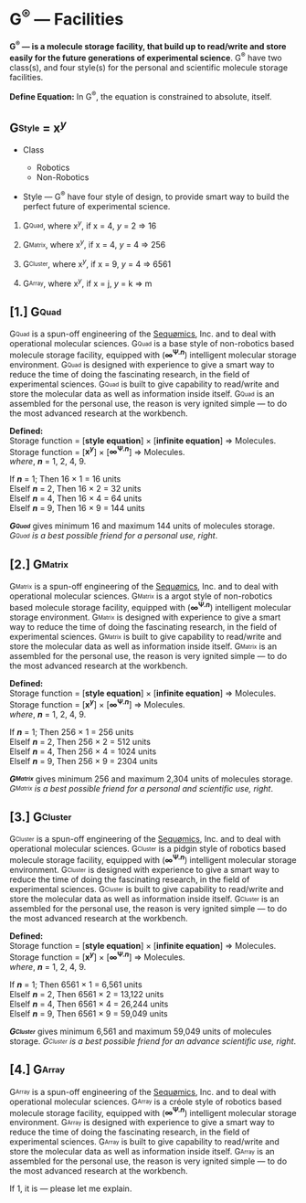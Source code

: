 # G<sup>®</sup> — Facilities
<b>G<sup>®</sup> — is a molecule storage facility, that build up to read/write and store easily for the future generations of experimental science</b>. G<sup>®</sup> have two class(s), and four style(s) for the personal and scientific molecule storage facilities.

<b>Define Equation:</b> In G<sup>®</sup>, the equation is constrained to absolute, itself.

## G<sub><sup>Style</sup></sub> = x<sup><i>y</i></sup>

- Class
  - Robotics
  - Non-Robotics
 
- Style — G<sup>®</sup> have four style of design, to provide smart way to build the perfect future of experimental science.

1. G<sub><sup>Quad</sup></sub>, where x<sup><i>y</i></sup>, if x = 4, <i>y</i> = 2 => 16

2. G<sub><sup>Matrix</sup></sub>, where x<sup><i>y</i></sup>, if x = 4, <i>y</i> = 4 => 256

3. G<sub><sup>Cluster</sup></sub>, where x<sup><i>y</i></sup>, if x = 9, <i>y</i> = 4 => 6561

4. G<sub><sup>Array</sup></sub>, where x<sup><i>y</i></sup>, if x = j, <i>y</i> = k => m

## [1.] G<sub><sup>Quad</sup></sub>
G<sub><sup>Quad</sup></sub> is a spun-off engineering of the [Sequømics](http://sequomics.com/), Inc. and to deal with operational molecular sciences. G<sub><sup>Quad</sup></sub> is a base style of non-robotics based molecule storage facility, equipped with (<b>∞<sup>Ψ.<b><i>n</i></b></sup></b>) intelligent molecular storage environment. G<sub><sup>Quad</sup></sub> is designed with experience to give a smart way to reduce the time of doing the fascinating research, in the field of experimental sciences. G<sub><sup>Quad</sup></sub> is built to give capability to read/write and store the molecular data as well as information inside itself. G<sub><sup>Quad</sup></sub> is an assembled for the personal use, the reason is very ignited simple — to do the most advanced research at the workbench.

<b>Defined:</b></br>
Storage function = [<b>style equation</b>] × [<b>infinite equation</b>] => Molecules.</br>
Storage function = [<b>x<sup><i>y</i></sup></b>] × [<b>∞<sup>Ψ.<b><i>n</i></b></sup></b>] => Molecules.</br>
<i>where</i>, <b><i>n</i></b> = 1, 2, 4, 9.

If <b><i>n</i></b> = 1; Then 16 × 1 = 16 units</br>
ElseIf <b><i>n</i></b> = 2, Then 16 × 2 = 32 units</br>
ElseIf <b><i>n</i></b> = 4, Then 16 × 4 = 64 units</br>
ElseIf <b><i>n</i></b> = 9, Then 16 × 9 = 144 units</br>

<b><i>G<sub><sup>Quad</sup></sub></b></i> gives minimum 16 and maximum 144 units of molecules storage. <i>G<sub><sup>Quad</sup></sub> is a best possible friend for a personal use, right</i>.

## [2.] G<sub><sup>Matrix</sup></sub>
G<sub><sup>Matrix</sup></sub> is a spun-off engineering of the [Sequømics](http://sequomics.com/), Inc. and to deal with operational molecular sciences. G<sub><sup>Matrix</sup></sub> is a argot style of non-robotics based molecule storage facility, equipped with (<b>∞<sup>Ψ.<b><i>n</i></b></sup></b>) intelligent molecular storage environment. G<sub><sup>Matrix</sup></sub> is designed with experience to give a smart way to reduce the time of doing the fascinating research, in the field of experimental sciences. G<sub><sup>Matrix</sup></sub> is built to give capability to read/write and store the molecular data as well as information inside itself. G<sub><sup>Matrix</sup></sub> is an assembled for the personal use, the reason is very ignited simple — to do the most advanced research at the workbench.

<b>Defined:</b></br>
Storage function = [<b>style equation</b>] × [<b>infinite equation</b>] => Molecules.</br>
Storage function = [<b>x<sup><i>y</i></sup></b>] × [<b>∞<sup>Ψ.<b><i>n</i></b></sup></b>] => Molecules.</br>
<i>where</i>, <b><i>n</i></b> = 1, 2, 4, 9.

If <b><i>n</i></b> = 1; Then 256 × 1 = 256 units</br>
ElseIf <b><i>n</i></b> = 2, Then 256 × 2 = 512 units</br>
ElseIf <b><i>n</i></b> = 4, Then 256 × 4 = 1024 units</br>
ElseIf <b><i>n</i></b> = 9, Then 256 × 9 = 2304 units</br>

<b><i>G<sub><sup>Matrix</sup></sub></b></i> gives minimum 256 and maximum 2,304 units of molecules storage. <i>G<sub><sup>Matrix</sup></sub> is a best possible friend for a personal and scientific use, right</i>.

## [3.] G<sub><sup>Cluster</sup></sub>
G<sub><sup>Cluster</sup></sub> is a spun-off engineering of the [Sequømics](http://sequomics.com/), Inc. and to deal with operational molecular sciences. G<sub><sup>Cluster</sup></sub> is a pidgin style of robotics based molecule storage facility, equipped with (<b>∞<sup>Ψ.<b><i>n</i></b></sup></b>) intelligent molecular storage environment. G<sub><sup>Cluster</sup></sub> is designed with experience to give a smart way to reduce the time of doing the fascinating research, in the field of experimental sciences. G<sub><sup>Cluster</sup></sub> is built to give capability to read/write and store the molecular data as well as information inside itself. G<sub><sup>Cluster</sup></sub> is an assembled for the personal use, the reason is very ignited simple — to do the most advanced research at the workbench.

<b>Defined:</b></br>
Storage function = [<b>style equation</b>] × [<b>infinite equation</b>] => Molecules.</br>
Storage function = [<b>x<sup><i>y</i></sup></b>] × [<b>∞<sup>Ψ.<b><i>n</i></b></sup></b>] => Molecules.</br>
<i>where</i>, <b><i>n</i></b> = 1, 2, 4, 9.

If <b><i>n</i></b> = 1; Then 6561 × 1 = 6,561 units</br>
ElseIf <b><i>n</i></b> = 2, Then 6561 × 2 = 13,122 units</br>
ElseIf <b><i>n</i></b> = 4, Then 6561 × 4 = 26,244 units</br>
ElseIf <b><i>n</i></b> = 9, Then 6561 × 9 = 59,049 units</br>

<b><i>G<sub><sup>Cluster</sup></sub></b></i> gives minimum 6,561 and maximum 59,049 units of molecules storage. <i>G<sub><sup>Cluster</sup></sub> is a best possible friend for an advance scientific use, right</i>.

## [4.] G<sub><sup>Array</sup></sub>
G<sub><sup>Array</sup></sub> is a spun-off engineering of the [Sequømics](http://sequomics.com/), Inc. and to deal with operational molecular sciences. G<sub><sup>Array</sup></sub> is a créole style of robotics based molecule storage facility, equipped with (<b>∞<sup>Ψ.<b><i>n</i></b></sup></b>) intelligent molecular storage environment. G<sub><sup>Array</sup></sub> is designed with experience to give a smart way to reduce the time of doing the fascinating research, in the field of experimental sciences. G<sub><sup>Array</sup></sub> is built to give capability to read/write and store the molecular data as well as information inside itself. G<sub><sup>Array</sup></sub> is an assembled for the personal use, the reason is very ignited simple — to do the most advanced research at the workbench.

If 1, it is — please let me explain. 
